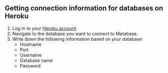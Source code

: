 ## Getting connection information for databases on Heroku

1. Log in to your [Heroku account](https://id.heroku.com/login).
2. Navigate to the database you want to connect to Metabase.
3. Write down the following information based on your database:
   - Hostname
   - Port
   - Username
   - Database name
   - Password

